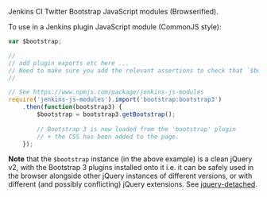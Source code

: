 Jenkins CI Twitter Bootstrap JavaScript modules (Browserified).

To use in a Jenkins plugin JavaScript module (CommonJS style):

```javascript
var $bootstrap;

//
// add plugin exports etc here ...
// Need to make sure you add the relevant assertions to check that `$bootstrap` is initialised (see below). 
//

// See https://www.npmjs.com/package/jenkins-js-modules
require('jenkins-js-modules').import('bootstrap:bootstrap3')
    .then(function(bootstrap3) {
        $bootstrap = bootstrap3.getBootstrap();
        
        // Bootstrap 3 is now loaded from the 'bootstrap' plugin
        // + the CSS has been added to the page.
    });
```

__Note__ that the `$bootstrap` instance (in the above example) is a clean jQuery v2, with the Bootstrap 3 
plugins installed onto it i.e. it can be safely used in the browser alongside other jQuery instances of 
different versions, or with different (and possibly conflicting) jQuery extensions.
See [jquery-detached](https://github.com/tfennelly/jquery-detached).